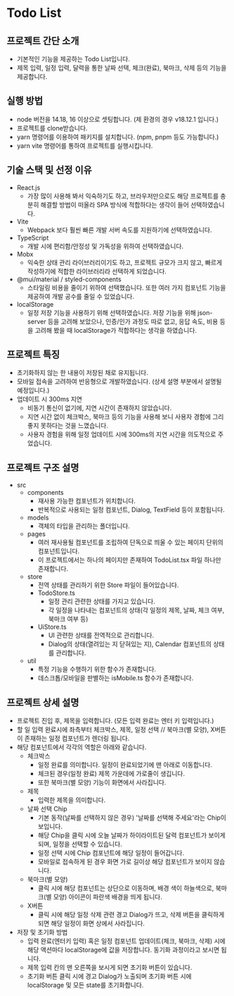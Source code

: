 # Todo List

## 프로젝트 간단 소개

- 기본적인 기능을 제공하는 Todo List입니다.
- 제목 입력, 일정 입력, 달력을 통한 날짜 선택, 체크(완료), 북마크, 삭제 등의 기능을 제공합니다.

## 실행 방법

- node 버전을 14.18, 16 이상으로 셋팅합니다. (제 환경의 경우 v18.12.1 입니다.)
- 프로젝트를 clone받습니다.
- yarn 명령어를 이용하여 패키지를 설치합니다. (npm, pnpm 등도 가능합니다.)
- yarn vite 명령어를 통하여 프로젝트를 실행시킵니다.

## 기술 스택 및 선정 이유

- React.js
  - 가장 많이 사용해 봐서 익숙하기도 하고, 브라우저만으로도 해당 프로젝트를 충분히 해결할 방법이 떠올라 SPA 방식에 적합하다는 생각이 들어 선택하였습니다.
- Vite
  - Webpack 보다 훨씬 빠른 개발 서버 속도를 지원하기에 선택하였습니다.
- TypeScript
  - 개발 시에 편리함/안정성 및 가독성을 위하여 선택하였습니다.
- Mobx
  - 익숙한 상태 관리 라이브러리이기도 하고, 프로젝트 규모가 크지 않고, 빠르게 작성하기에 적합한 라이브러리라 선택하게 되었습니다.
- @mui/material / styled-components
  - 스타일링 비용을 줄이기 위하여 선택했습니다. 또한 여러 가지 컴포넌트 기능을 제공하여 개발 공수를 줄일 수 있었습니다.
- localStorage
  - 일정 저장 기능을 사용하기 위해 선택하였습니다. 저장 기능을 위해 json-server 등을 고려해 보았으나, 인증/인가 과정도 따로 없고, 응답 속도, 비용 등을 고려해 봤을 때 localStorage가 적합하다는 생각을 하였습니다.

## 프로젝트 특징

- 초기화하지 않는 한 내용이 저장된 채로 유지됩니다.
- 모바일 접속을 고려하여 반응형으로 개발하였습니다. (상세 설명 부분에서 설명될 예정입니다.)
- 업데이트 시 300ms 지연
  - 비동기 통신이 없기에, 지연 시간이 존재하지 않았습니다.
  - 지연 시간 없이 체크박스, 북마크 등의 기능을 사용해 보니 사용자 경험에 그리 좋지 못하다는 것을 느꼈습니다.
  - 사용자 경험을 위해 일정 업데이트 시에 300ms의 지연 시간을 의도적으로 주었습니다.

## 프로젝트 구조 설명

- src
  - components
    - 재사용 가능한 컴포넌트가 위치합니다.
    - 반복적으로 사용되는 일정 컴포넌트, Dialog, TextField 등이 포함됩니다.
  - models
    - 객체의 타입을 관리하는 폴더입니다.
  - pages
    - 여러 재사용될 컴포넌트를 조립하여 단독으로 띄울 수 있는 페이지 단위의 컴포넌트입니다.
    - 이 프로젝트에서는 하나의 페이지만 존재하여 TodoList.tsx 파일 하나만 존재합니다.
  - store
    - 전역 상태를 관리하기 위한 Store 파일이 들어있습니다.
    - TodoStore.ts
      - 일정 관리 관련한 상태를 가지고 있습니다.
      - 각 일정을 나타내는 컴포넌트의 상태(각 일정의 제목, 날짜, 체크 여부, 북마크 여부 등)
    - UiStore.ts
      - UI 관련한 상태를 전역적으로 관리합니다.
      - Dialog의 상태(열려있는 지 닫혀있는 지), Calendar 컴포넌트의 상태를 관리합니다.
  - util
    - 특정 기능을 수행하기 위한 함수가 존재합니다.
    - 데스크톱/모바일을 판별하는 isMobile.ts 함수가 존재합니다.

## 프로젝트 상세 설명

- 프로젝트 진입 후, 제목을 입력합니다. (모든 입력 완료는 엔터 키 입력입니다.)
- 할 일 입력 완료시에 좌측부터 체크박스, 제목, 일정 선택 // 북마크(별 모양), X버튼이 존재하는 일정 컴포넌트가 렌더링 됩니다.
- 해당 컴포넌트에서 각각의 역할은 아래와 같습니다.
  - 체크박스
    - 일정 완료를 의미합니다. 일정이 완료되었기에 맨 아래로 이동합니다.
    - 체크된 경우(일정 완료) 제목 가운데에 가로줄이 생깁니다.
    - 또한 북마크(별 모양) 기능이 화면에서 사라집니다.
  - 제목
    - 입력한 제목을 의미합니다.
  - 날짜 선택 Chip
    - 기본 동작(날짜를 선택하지 않은 경우) '날짜를 선택해 주세요'라는 Chip이 보입니다.
    - 해당 Chip을 클릭 시에 오늘 날짜가 하이라이트된 달력 컴포넌트가 보이게 되며, 일정을 선택할 수 있습니다.
    - 일정 선택 시에 Chip 컴포넌트에 해당 일정이 들어갑니다.
    - 모바일로 접속하게 된 경우 화면 가로 길이상 해당 컴포넌트가 보이지 않습니다.
  - 북마크(별 모양)
    - 클릭 시에 해당 컴포넌트는 상단으로 이동하며, 배경 색이 하늘색으로, 북마크(별 모양) 아이콘이 파란색 배경을 띄게 됩니다.
  - X버튼
    - 클릭 시에 해당 일정 삭제 관련 경고 Dialog가 뜨고, 삭제 버튼을 클릭하게 되면 해당 일정이 화면 상에서 사라집니다.
- 저장 및 초기화 방법
  - 입력 완료(엔터키 입력) 혹은 일정 컴포넌트 업데이트(체크, 북마크, 삭제) 시에 해당 액션마다 localStorage에 값을 저장합니다. 동기화 과정이라고 보시면 됩니다.
  - 제목 입력 칸의 맨 오른쪽을 보시게 되면 초기화 버튼이 있습니다.
  - 초기화 버튼 클릭 시에 경고 Dialog가 노출되며 초기화 버튼 시에 localStorage 및 모든 state를 초기화합니다.
